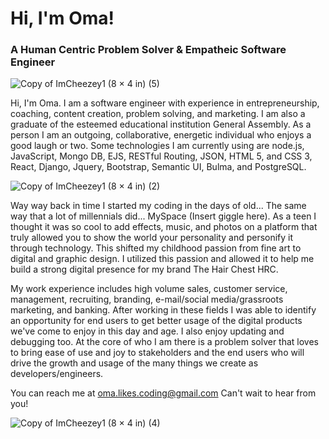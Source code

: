# Hi, I'm Oma!
### A Human Centric Problem Solver & Empatheic Software Engineer
![Copy of ImCheezey1 (8 × 4 in) (5)](https://user-images.githubusercontent.com/77770242/223842321-af0195ab-e269-4739-96a5-befa3dbfc1eb.png)



Hi, I'm Oma. I am a software engineer with experience in entrepreneurship, coaching, content creation, problem solving, and marketing. I am also a graduate of the esteemed educational institution General Assembly. As a person I am an outgoing, collaborative, energetic individual who  enjoys a good laugh or two. Some technologies I am currently using are node.js, JavaScript, Mongo DB, EJS, RESTful Routing, JSON, HTML 5, and CSS 3, React, Django, Jquery, Bootstrap, Semantic UI, Bulma, and PostgreSQL.


![Copy of ImCheezey1 (8 × 4 in) (2)](https://user-images.githubusercontent.com/77770242/223831783-3f588a5e-c349-4316-9eff-feb6334ed62e.gif)




Way way back in time I started my coding in the days of old... The same way that a lot of millennials did... MySpace (Insert giggle here). As a teen I thought it was so cool to add effects, music, and photos on a platform that truly allowed you to show the world your personality and personify it through technology. This shifted my childhood passion from fine art to digital and graphic design. I utilized this passion and allowed it to help me build a strong digital presence for my brand The Hair Chest HRC. 

My work experience includes high volume sales, customer service, management, recruiting, branding, e-mail/social media/grassroots marketing, and banking. After working in these fields I was able to identify an opportunity for end users to get better usage of the digital products we've come to enjoy in this day and age. I also enjoy updating and debugging too. At the core of who I am there is a problem solver that loves to bring ease of use and joy to stakeholders and the end users who will drive the growth and usage of the many things we create as developers/engineers. 



You can reach me at oma.likes.coding@gmail.com Can't wait to hear from you!


![Copy of ImCheezey1 (8 × 4 in) (4)](https://user-images.githubusercontent.com/77770242/223839869-8c2cc33b-cb41-4539-b1e2-5b01999907ea.png)


